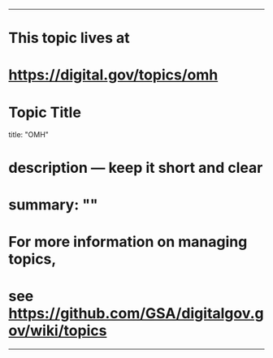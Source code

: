 
---
# This topic lives at
# https://digital.gov/topics/omh

# Topic Title
title: "OMH"

# description — keep it short and clear
# summary: ""


# For more information on managing topics,
# see https://github.com/GSA/digitalgov.gov/wiki/topics
---